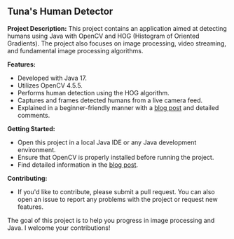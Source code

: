 ## Tuna's Human Detector

**Project Description:** This project contains an application aimed at detecting humans using Java with OpenCV and HOG (Histogram of Oriented Gradients). The project also focuses on image processing, video streaming, and fundamental image processing algorithms.

**Features:**
- Developed with Java 17.
- Utilizes OpenCV 4.5.5.
- Performs human detection using the HOG algorithm.
- Captures and frames detected humans from a live camera feed.
- Explained in a beginner-friendly manner with a [blog post](https://tunadag.wordpress.com/2023/10/05/java-ile-goruntu-isleme-opencvde-hog-yontemiyle-nesne-tanimlama/) and detailed comments.

**Getting Started:**
- Open this project in a local Java IDE or any Java development environment.
- Ensure that OpenCV is properly installed before running the project.
- Find detailed information in the [blog post](https://tunadag.wordpress.com/2023/10/05/java-ile-goruntu-isleme-opencvde-hog-yontemiyle-nesne-tanimlama/).

**Contributing:**
- If you'd like to contribute, please submit a pull request. You can also open an issue to report any problems with the project or request new features.

The goal of this project is to help you progress in image processing and Java. I welcome your contributions!
